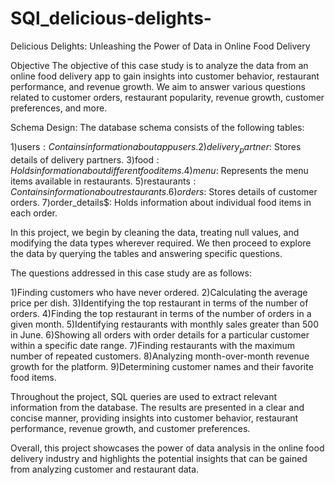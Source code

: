 # SQl_delicious-delights-
Delicious Delights: Unleashing the Power of Data in Online Food Delivery

Objective 
The objective of this case study is to analyze the data from an online food delivery app
to gain insights into customer behavior, restaurant performance, and revenue growth. 
We aim to answer various questions related to customer orders, restaurant popularity, revenue growth,
customer preferences, and more.

Schema Design: The database schema consists of the following tables:

1)users$: Contains information about app users.
2)delivery_partner$: Stores details of delivery partners.
3)food$: Holds information about different food items.
4)menu$: Represents the menu items available in restaurants.
5)restaurants$: Contains information about restaurants.
6)orders$: Stores details of customer orders.
7)order_details$: Holds information about individual food items in each order.

In this project, we begin by cleaning the data, treating null values, and modifying the data types wherever required. 
We then proceed to explore the data by querying the tables and answering specific questions.

The questions addressed in this case study are as follows:

1)Finding customers who have never ordered.
2)Calculating the average price per dish.
3)Identifying the top restaurant in terms of the number of orders.
4)Finding the top restaurant in terms of the number of orders in a given month.
5)Identifying restaurants with monthly sales greater than 500 in June.
6)Showing all orders with order details for a particular customer within a specific date range.
7)Finding restaurants with the maximum number of repeated customers.
8)Analyzing month-over-month revenue growth for the platform.
9)Determining customer names and their favorite food items.

Throughout the project, SQL queries are used to extract relevant information from the database.
The results are presented in a clear and concise manner, providing insights into customer behavior,
restaurant performance, revenue growth, and customer preferences.

Overall, this project showcases the power of data analysis in the online food delivery 
industry and highlights the potential insights that can be gained from analyzing customer and restaurant data.

